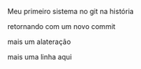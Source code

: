 Meu primeiro sistema no git na história

 retornando com um novo commit

 mais um alateração

 mais uma linha aqui
